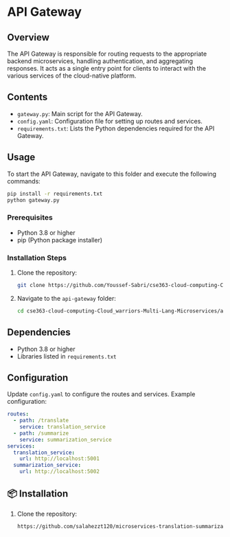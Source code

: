 # API Gateway

## Overview
The API Gateway is responsible for routing requests to the appropriate backend microservices, handling authentication, and aggregating responses. It acts as a single entry point for clients to interact with the various services of the cloud-native platform.

## Contents
- `gateway.py`: Main script for the API Gateway.
- `config.yaml`: Configuration file for setting up routes and services.
- `requirements.txt`: Lists the Python dependencies required for the API Gateway.

## Usage
To start the API Gateway, navigate to this folder and execute the following commands:
```bash
pip install -r requirements.txt
python gateway.py
```
### Prerequisites
- Python 3.8 or higher
- pip (Python package installer)

### Installation Steps
1. Clone the repository:
    ```bash
    git clone https://github.com/Youssef-Sabri/cse363-cloud-computing-Cloud_warriors-Multi-Lang-Microservices.git
    ```
2. Navigate to the `api-gateway` folder:
    ```bash
    cd cse363-cloud-computing-Cloud_warriors-Multi-Lang-Microservices/api-gateway
    ```

## Dependencies
- Python 3.8 or higher
- Libraries listed in `requirements.txt`

## Configuration
Update `config.yaml` to configure the routes and services. Example configuration:
```yaml
routes:
  - path: /translate
    service: translation_service
  - path: /summarize
    service: summarization_service
services:
  translation_service:
    url: http://localhost:5001
  summarization_service:
    url: http://localhost:5002
```

## 📦 Installation
1. Clone the repository:
   ```bash
   https://github.com/salahezzt120/microservices-translation-summarization-platform.git
